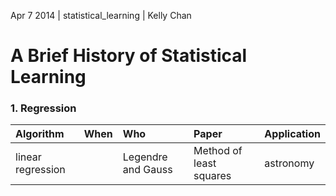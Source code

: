Apr 7 2014 | statistical_learning | Kelly Chan
# A Brief History of Statistical Learning

### 1. Regression

| Algorithm         | When | Who                | Paper                   | Application |
|:------------------|:-----|:-------------------|:------------------------|:------------|
| linear regression |      | Legendre and Gauss | Method of least squares | astronomy   |
